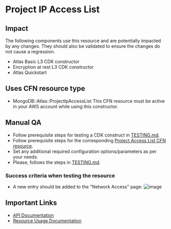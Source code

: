 # Project IP Access List 

## Impact 
The following components use this resource and are potentially impacted by any changes. They should also be validated to ensure the changes do not cause a regression.

- Atlas Basic L3 CDK constructor
- Encryption at rest L3 CDK constructor
- Atlas Quickstart


## Uses CFN resource type
- MongoDB::Atlas::ProjectIpAccessList
This CFN resource must be active in your AWS account while using this constructor.



## Manual QA
- Follow prerequisite steps for testing a CDK construct in [TESTING.md](../../../TESTING.md).
- Follow prerequisite steps for the corresponding [Project Access List CFN resource](../../../../cfn-resources/project-ip-access-list/test/README.md).
- Set any additional required configuration options/parameters as per your needs.
- Please, follows the steps in [TESTING.md](../../../TESTING.md).


### Success criteria when testing the resource
- A new entry should be added to the "Network Access" page:
![image](https://user-images.githubusercontent.com/5663078/227484402-9189af3d-a3f0-4bde-a288-9ee847e6eeab.png)
## Important Links
- [API Documentation](https://docs-atlas-staging.mongodb.com/cloud-docs/docsworker-xlarge/openapi-docs-test/reference/api-resources-spec/#operation/createProjectIpAccessList)
- [Resource Usage Documentation](https://www.mongodb.com/docs/atlas/security/ip-access-list/)